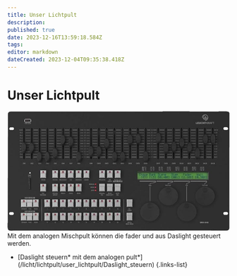 ```yaml
---
title: Unser Lichtpult
description: 
published: true
date: 2023-12-16T13:59:18.584Z
tags: 
editor: markdown
dateCreated: 2023-12-04T09:35:38.418Z
---
```


# Unser Lichtpult
![lichtpult.jpeg](/lichtpult.jpeg)
Mit dem analogen Mischpult können die fader und aus Daslight gesteuert werden.

- [Daslight steuern* mit dem analogen pult*]
(/licht/lichtpult/user_lichtpult/Daslight_steuern)
{.links-list}